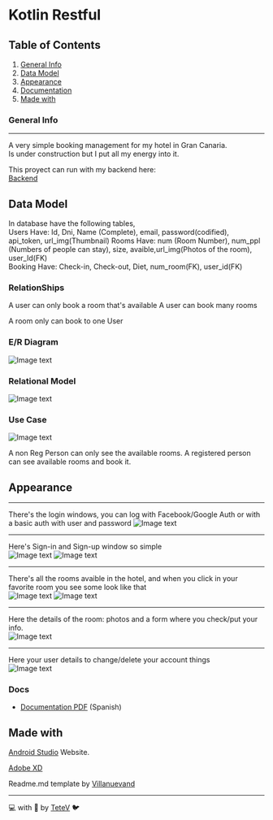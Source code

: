 # Kotlin Restful
## Table of Contents
1. [General Info](#general-info)
2. [Data Model](#data-model)
2. [Appearance](#appearance)
3. [Documentation](#docs)
4. [Made with](#technologies)
### General Info
***
A very simple booking management for my hotel in Gran Canaria. \
Is under construction but I put all my energy into it.

This proyect can run with my backend here: \
[Backend](https://github.com/TeteV/CRUDLumen)

## Data Model

In database have the following tables, \
Users Have: Id, Dni, Name (Complete), email, password(codified), api_token, url_img(Thumbnail)
Rooms Have: num (Room Number), num_ppl (Numbers of people can stay), size, avaible,url_img(Photos of the room), user_Id(FK)\
Booking Have: Check-in, Check-out, Diet, num_room(FK), user_id(FK)

### RelationShips
A user can only book a room that's available
A user can book  many rooms

A room only can book to one User

### E/R Diagram
![Image text](https://github.com/TeteV/AuthKotlin/blob/master/img/eR.JPG)

### Relational Model
![Image text](https://github.com/TeteV/AuthKotlin/blob/master/img/relational.JPG)

### Use Case
![Image text](https://github.com/TeteV/AuthKotlin/blob/master/img/CassoUso.jfif)

A non Reg Person can only see the available rooms.
A registered person can see available rooms and book it.

## Appearance
***
There's the login windows, you can log with Facebook/Google Auth or with a basic auth with user and password
![Image text](https://github.com/TeteV/AuthKotlin/blob/master/img/log-wind.JPG)

***
Here's Sign-in and Sign-up window so simple\
![Image text](https://github.com/TeteV/AuthKotlin/blob/master/img/sign-in.JPG)
![Image text](https://github.com/TeteV/AuthKotlin/blob/master/img/sign-up.JPG)
***

There's all the rooms avaible in the hotel, and when you click in your favorite room you see some look like that\
![Image text](https://github.com/TeteV/AuthKotlin/blob/master/img/search.JPG)
![Image text](https://github.com/TeteV/AuthKotlin/blob/master/img/searchead.JPG)

***
Here the details of the room: photos and a form where you check/put your info.\
![Image text](https://github.com/TeteV/AuthKotlin/blob/master/img/deatils.JPG)

***
Here your user details to change/delete your account things\
![Image text](https://github.com/TeteV/AuthKotlin/blob/master/img/user-deatils.JPG)

### Docs
* [Documentation PDF](https://github.com/TeteV/hotelDocs/blob/master/docs/Documentacion.pdf) (Spanish)


## Made with
[Android Studio](https://developer.android.com/studio) Website.

[Adobe XD](https://www.adobe.com/es/products/xd.html)

Readme.md template by [Villanuevand](https://gist.github.com/Villanuevand/6386899f70346d4580c723232524d35a)

---
💻 with 💜 by [TeteV](https://github.com/TeteV) 🐦
